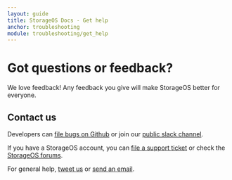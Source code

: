 ```yaml
---
layout: guide
title: StorageOS Docs - Get help
anchor: troubleshooting
module: troubleshooting/get_help
---
```


# Got questions or feedback?

We love feedback! Any feedback you give will make StorageOS better for everyone.

## Contact us

Developers can [file bugs on Github](https://github.com/storageos/storageos.github.io/issues) or join our [public slack channel](https://slack.storageos.com).

If you have a StorageOS account, you can [file a support ticket](https://support.storageos.com/support/tickets/new) or check the [StorageOS forums](https://support.storageos.com/support/discussions).

For general help, [tweet us](https://twitter.com/storage_os) or [send an email](mailto:support@storageos.com).
